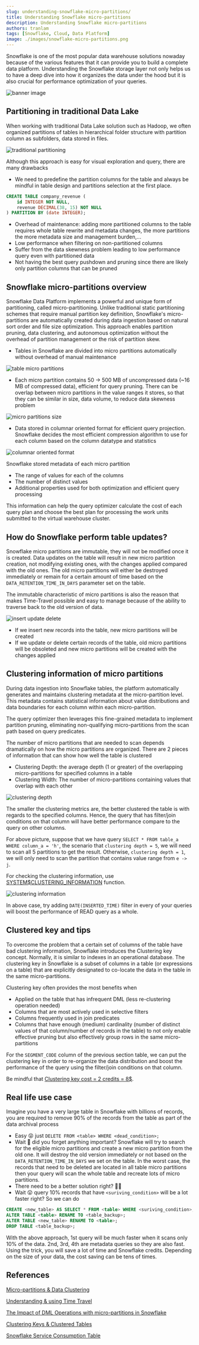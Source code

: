```yaml
---
slug: understanding-snowflake-micro-partitions/
title: Understanding Snowflake micro-partitions
description: Understanding Snowflake micro-partitions
authors: tranlam
tags: [Snowflake, Cloud, Data Platform]
image: ./images/snowflake-micro-partitions.png
---
```


Snowflake is one of the most popular data warehouse solutions nowaday because of the various features that it can provide you to build a complete data platform. Understanding the Snowflake storage layer not only helps us to have a deep dive into how it organizes the data under the hood but it is also crucial for performance optimization of your queries.

![banner image](./images/snowflake-micro-partitions.png)

<!--truncate-->

## Partitioning in traditional Data Lake

When working with traditional Data Lake solution such as Hadoop, we often organized partitions of tables in hierarchical folder structure with partition column as subfolders, data stored in files​.

![traditional partitioning](./images/traditional-partitioning.png)

Although this approach is easy for visual exploration and query, there are many drawbacks

- We need to predefine the partition columns for the table​ and always be mindful in table design and partitions selection​ at the first place. 

```sql
CREATE TABLE company_revenue (
    id INTEGER NOT NULL,
    revenue DECIMAL(38, 15) NOT NULL
) PARTITION BY (date INTEGER);
```

- Overhead of maintenance: adding more partitioned columns to the table requires whole table rewrite and metadata changes, the more partitions the more metadata size and management burden,...​
- Low performance when filtering on non-partitioned columns​
- Suffer from the data skewness problem leading to low performance query even with partitioned data​
- Not having the best query pushdown and pruning​ since there are likely only partition columns that can be pruned

## Snowflake micro-partitions overview

Snowflake Data Platform implements a powerful and unique form of partitioning, called micro-partitioning. Unlike traditional static partitioning schemes that require manual partition key definition, Snowflake's micro-partitions are automatically created during data ingestion based on natural sort order and file size optimization. This approach enables partition pruning, data clustering, and autonomous optimization without the overhead of partition management or the risk of partition skew.

- Tables in Snowflake are divided into micro partitions automatically without overhead of manual maintenance​

![table micro partitions](./images/snowflake-micro-partitions.png)

- Each micro partition contains 50 -> 500 MB of uncompressed data (~16 MB of compressed data), efficient for query pruning​. There can be overlap between micro partitions in the value ranges it stores, so that they can be similar in size, data volume, to reduce data skewness problem​

![micro partitions size](./images/micro-partitions-size.png)

- Data stored in columnar oriented format for efficient query projection​. Snowflake decides the most efficient compression algorithm to use for each column based on the column datatype and statistics​

![columnar oriented format](./images/columnar-oriented-format.png)

Snowflake stored metadata of each micro partition​
- The range of values for each of the columns​
- The number of distinct values​
- Additional properties used for both optimization and efficient query processing​

This information can help the query optimizer calculate the cost of each query plan and choose the best plan for processing the work units submitted to the virtual warehouse cluster.

## How do Snowflake perform table updates?​

Snowflake micro partitions are immutable, they will not be modified once it is created. Data updates on the table will result in new micro partition creation, not modifying existing ones, with the changes applied compared with the old ones. The old micro partitions will either be destroyed immediately or remain for a certain amount of time based on the `DATA_RETENTION_TIME_IN_DAYS` parameter set on the table.

The immutable characteristic of micro partitions is also the reason that makes Time-Travel possible and easy to manage​ because of the ability to traverse back to the old version of data.

![insert update delete](./images/insert-update-delete.png)

- If we insert new records into the table, new micro partitions will be created
- If we update or delete certain records of the table, old micro partitions will be obsoleted and new micro partitions will be created with the changes applied

## Clustering information of micro partitions

During data ingestion into Snowflake tables, the platform automatically generates and maintains clustering metadata at the micro-partition level. This metadata contains statistical information about value distributions and data boundaries for each column within each micro-partition. 

The query optimizer then leverages this fine-grained metadata to implement partition pruning, eliminating non-qualifying micro-partitions from the scan path based on query predicates.

The number of micro partitions that are needed to scan depends dramatically on how the micro partitions are organized. There are 2 pieces of information that can show how well the table is clustered
- Clustering Depth: the average depth (1 or greater) of the overlapping micro-partitions for specified columns in a table
- Clustering Width: The number of micro-partitions containing values that overlap with each other

![clustering depth](./images/clustering-depth.png)

The smaller the clustering metrics are, the better clustered the table is with regards to the specified columns.​ Hence, the query that has filter/join conditions on that column will have better performance compare to the query on other columns.

For above picture, suppose that we have query `SELECT * FROM table_a WHERE column_a = 'h'`, the scenario that `clustering depth = 5`, we will need to scan all 5 partitions to get the result. Otherwise, `clustering depth = 1`, we will only need to scan the partition that contains value range from `e -> j`.

For checking the clustering information, use [SYSTEM$CLUSTERING_INFORMATION](https://docs.snowflake.com/en/sql-reference/functions/system_clustering_information) function.

![clustering information](./images/clustering-information.png)

In above case, try adding `DATE(INSERTED_TIME)` filter in every of your queries will boost the performance of READ query as a whole.

## Clustered key and tips​

To overcome the problem that a certain set of columns of the table have bad clustering information, Snowflake introduces the Clustering key concept. Normally, it is similar to indexes in an operational database. The clustering key in Snowflake is a subset of columns in a table (or expressions on a table) that are explicitly designated to co-locate the data in the table in the same micro-partitions​.

Clustering key often provides the most benefits when​
- Applied on the table that has infrequent DML (less re-clustering operation needed)​
- Columns that are most actively used in selective filters​
- Columns frequently used in join predicates​
- Columns that have enough (medium) cardinality (number of distinct values of that column/number of records in the table) to not only enable effective pruning but also effectively group rows in the same micro-partitions​

For the `SEGMENT_CODE` column of the previous section table, we can put the clustering key in order to re-organize the data distribution and boost the performance of the query using the filter/join conditions on that column.

Be mindful that [Clustering key cost = 2 credits = 8$​](https://www.snowflake.com/legal-files/CreditConsumptionTable.pdf).

## Real life use case

Imagine you have a very large table in Snowflake with billions of records, you are required to remove 90% of the records from the table as part of the data archival process
- Easy 😝 just `DELETE FROM <table> WHERE <dead_condition>;​`
- Wait 🤔 did you forget anything important? Snowflake will try to search for the eligible micro partitions and create a new micro partition from the old one. It will destroy the old version immediately or not based on the `DATA_RETENTION_TIME_IN_DAYS` we set on the table​. In the worst case, the records that need to be deleted are located in all table micro partitions then your query will scan the whole table and recreate lots of micro partitions​.
- There need to be a better solution right? 😵‍💫​
- Wait 😲 query 10% records that have `<suriving_condition>` will be a lot faster right? So we can do​

```sql
CREATE <new_table> AS SELECT * FROM <table> WHERE <suriving_condition>;​
ALTER TABLE <table> RENAME TO <table_backup>;​
ALTER TABLE <new_table> RENAME TO <table>;​
DROP TABLE <table_backup>;​
```

With the above approach, 1st query will be much faster when it scans only 10% of the data​. 2nd, 3rd, 4th are metadata queries so they are also fast​. Using the trick, you will save a lot of time and Snowflake credits. Depending on the size of your data, the cost saving can be tens of times.

## References

[Micro-partitions & Data Clustering](https://docs.snowflake.com/en/user-guide/tables-clustering-micropartitions)

[Understanding & using Time Travel](https://docs.snowflake.com/en/user-guide/data-time-travel)

[The Impact of DML Operations with micro-partitions in Snowflake](https://www.linkedin.com/pulse/impact-dml-operations-micro-partitions-snowflake-minzhen-yang/)

[Clustering Keys & Clustered Tables](https://docs.snowflake.com/en/user-guide/tables-clustering-keys)

[Snowflake Service Consumption Table](https://www.snowflake.com/legal-files/CreditConsumptionTable.pdf)